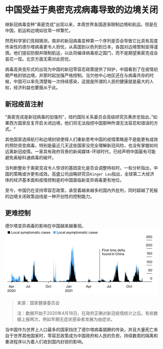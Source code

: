 # 中国受益于奥密克戎病毒导致的边境关闭
继新冠病毒变种"奥密克戎"出现以来，本周世界各国逐渐限制边境和航运。但是在中国，航运和边境如往常一样繁忙。

然而科学家们竞相猜测，南非的新冠病毒变种第一个序列是否会导致它比具有高度传染性的德尔塔病毒更令人担忧，从英国到以色列到日本，各国对边境管制变得谨慎。他们提前防御并限制航运，以此将编译病毒拒之国门，而不是期望奥密克戎会昙花一现。北京方面无需对此担忧。

病毒高突变形式的出现为中国的新冠零容忍政策提供了辩护，中国看到了在疫情初期严格封锁边境，并那时起加强严格控制。当欠他中心地区还在与病毒共存的时候，中国可以率先清楚每一次持续感染，这就是所谓的人民的健康就是最大的人权，经济利益也要服从于此。

## 新冠疫苗注射
"奥密克戎是新冠病毒的加强剂"，纽约国际关系委员会高级研究员黄彦忠指出，”如果西方国家反复开启关闭边境，他们将无法指控中国那种所谓无法容忍和错误的方式。“

其他国家选择航行和边境封锁使得人们重新思考中国的疫情策略是不是能更有成效的预防突变病毒，特别是最近几天这些国家没完全理解新冠风险，也没有掌握如何远离新冠疫情。一家具有政府背景的新闻媒体-环球时代，已经声明中国最有可能避免奥秘科通病毒的破坏。

当判断整处于奥密克戎令人惊讶的基因变化是否会调整特权时，一些分析指出，中国的策略或许更有成效。高盛公司战略研究员`Kinger Lau`指出，全球第二大经济体的经济基本面和疫情控制是的中国面临新变异病毒更有地位。

至今，中国仍在坚持零容忍政策，承受着越来越多的国内外批判，同时超越了死板的边境关闭政策战线是一种开创性的控制能力。

## 更难控制

德尔塔变异病毒的影响在中国越来越重视。
![图片](../images/data1.png)
> 来源：国家健康委员会
> 
> 注：数据开始于2020年4月18日，在政府正确对新冠疫情统计之后。有些数据上报两次，例如早期无症状感染者发展为由症状。

当中国作为世界上人口最多的国家挡住了德尔塔病毒猖獗的传染，并且大量死亡来自于世界其他国家时，零容忍政策成为中国政府和人民的负担，持续数周的隔离和重进程序以为着人们收到国内封锁的影响。




